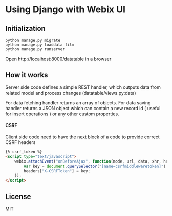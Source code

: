 Using Django with Webix UI
===========================

Initialization
--------------

```
python manage.py migrate
python manage.py loaddata film
python manage.py runserver
```

Open http://localhost:8000/datatable in a browser


How it works
--------------

Server side code defines a simple REST handler, which outputs data from related model and process changes (datatable/views.py:data)

For data fetching handler returns an array of objects. For data saving handler returns a JSON object which can contain a new record id ( useful for insert operations ) or any other custom properties. 

#### CSRF

Client side code need to have the next block of a code to provide correct CSRF headers

```html
{% csrf_token %}
<script type="text/javascript">
	webix.attachEvent("onBeforeAjax", function(mode, url, data, xhr, headers){
		var key = document.querySelector("[name=csrfmiddlewaretoken]").value;
		headers["X-CSRFToken"] = key;
	});
</script>
```

License
---------

MIT
